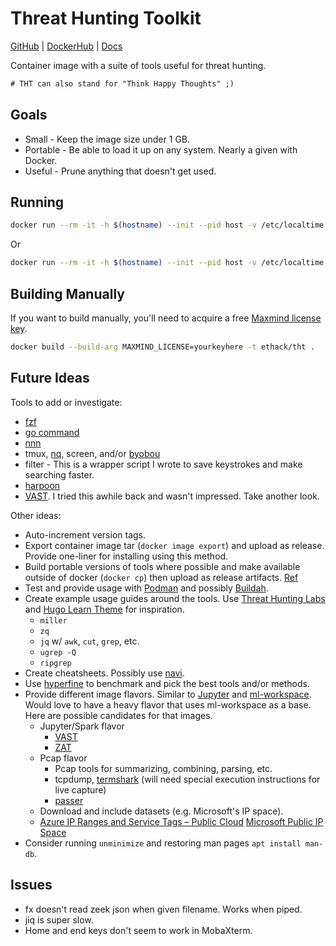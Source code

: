 # Threat Hunting Toolkit

[GitHub](https://github.com/ethack/tht) | [DockerHub](https://hub.docker.com/r/ethack/tht) | [Docs](https://ethack.github.io/tht/)

Container image with a suite of tools useful for threat hunting.

```diff
# THT can also stand for "Think Happy Thoughts" ;)
```

## Goals
- Small - Keep the image size under 1 GB.
- Portable - Be able to load it up on any system. Nearly a given with Docker.
- Useful - Prune anything that doesn't get used. 

## Running

```bash
docker run --rm -it -h $(hostname) --init --pid host -v /etc/localtime:/etc/localtime -v /:/host ethack/tht
```

Or

```bash
docker run --rm -it -h $(hostname) --init --pid host -v /etc/localtime:/etc/localtime -v /:/host ghcr.io/ethack/tht
```

## Building Manually

If you want to build manually, you'll need to acquire a free [Maxmind license key](https://support.maxmind.com/account-faq/license-keys/where-do-i-find-my-license-key/).

```bash
docker build --build-arg MAXMIND_LICENSE=yourkeyhere -t ethack/tht .
```

## Future Ideas

Tools to add or investigate:
- [fzf](https://github.com/junegunn/fzf)
- [go command](https://blog.patshead.com/2011/05/my-take-on-the-go-command.html)
- [nnn](https://github.com/jarun/nnn)
- tmux, [nq](https://github.com/leahneukirchen/nq), screen, and/or [byobou](https://www.byobu.org/)
- filter - This is a wrapper script I wrote to save keystrokes and make searching faster.
- [harpoon](https://github.com/Te-k/harpoon)
- [VAST](https://github.com/tenzir/vast). I tried this awhile back and wasn't impressed. Take another look.

Other ideas:
- Auto-increment version tags.
- Export container image tar (`docker image export`) and upload as release. Provide one-liner for installing using this method.
- Build portable versions of tools where possible and make available outside of docker (`docker cp`) then upload as release artifacts. [Ref](https://gist.github.com/ethack/6bd3a9551c02bbf8b404af0d2023114d)
- Test and provide usage with [Podman](https://podman.io/) and possibly [Buildah](https://buildah.io/).
- Create example usage guides around the tools. Use [Threat Hunting Labs](https://github.com/activecm/threat-hunting-labs/) and [Hugo Learn Theme](https://learn.netlify.app/en/) for inspiration.
    - `miller`
    - `zq`
    - `jq` w/ `awk`, `cut`, `grep`, etc.
    - `ugrep -Q`
    - `ripgrep`
- Create cheatsheets. Possibly use [navi](https://github.com/denisidoro/navi).
- Use [hyperfine](https://github.com/sharkdp/hyperfine) to benchmark and pick the best tools and/or methods.
- Provide different image flavors. Similar to [Jupyter](https://jupyter-docker-stacks.readthedocs.io/en/latest/using/selecting.html) and [ml-workspace](https://github.com/ml-tooling/ml-workspace). Would love to have a heavy flavor that uses ml-workspace as a base. Here are possible candidates for that images.
    - Jupyter/Spark flavor
        - [VAST](https://github.com/tenzir/vast)
        - [ZAT](https://github.com/SuperCowPowers/zat)
    - Pcap flavor
        - Pcap tools for summarizing, combining, parsing, etc.
        - tcpdump, [termshark](https://termshark.io/) (will need special execution instructions for live capture)
        - [passer](https://github.com/activecm/passer)
    - Download and include datasets (e.g. Microsoft's IP space).
  - [Azure IP Ranges and Service Tags – Public Cloud](https://www.microsoft.com/en-us/download/details.aspx?id=56519)
[Microsoft Public IP Space](https://www.microsoft.com/en-us/download/details.aspx?id=53602)
- Consider running `unminimize` and restoring man pages `apt install man-db`.

## Issues
- fx doesn't read zeek json when given filename. Works when piped.
- jiq is super slow.
- Home and end keys don't seem to work in MobaXterm.
